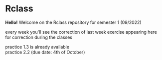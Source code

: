  # Rclass

<b>Hello!</b>
Welcome on the Rclass repository for semester 1 (09/2022)<br>

every week you'll see the correction of last week exercise appearing here for correction during the classes<br>

practice 1.3 is already available<br>
practice 2.2 (due date: 4th of October)<br>
